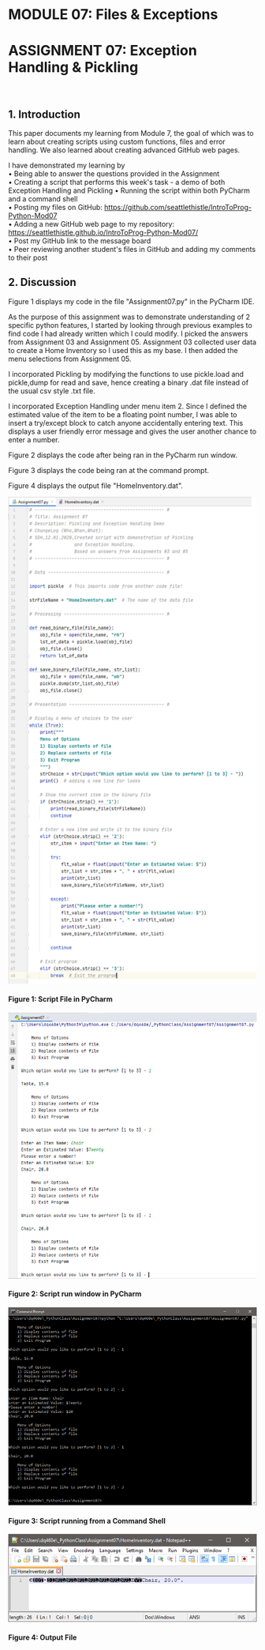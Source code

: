# MODULE 07: Files & Exceptions        
# ASSIGNMENT 07: Exception Handling & Pickling
 
## 1. Introduction 
This paper documents my learning from Module 7, the goal of which was to learn about creating scripts using custom functions, files and error handling.  We also learned about creating advanced GitHub web pages.   
  
I have demonstrated my learning by  
	• Being able to answer the questions provided in the Assignment  
	• Creating a script that performs this week's task - a demo of both Exception Handling and Pickling 
	• Running the script within both PyCharm and a command shell  
	• Posting my files on GitHub: https://github.com/seattlethistle/IntroToProg-Python-Mod07  
	• Adding a new GitHub web page to my repository: https://seattlethistle.github.io/IntroToProg-Python-Mod07/  
	• Post my GitHub link to the message board  
	• Peer reviewing another student's files in GitHub and adding my comments to their post  

## 2. Discussion  
Figure 1 displays my code in the file "Assignment07.py" in the PyCharm IDE.  
  
As the purpose of this assignment was to demonstrate understanding of 2 specific python features, I started by looking through previous examples to find code I had already written which I could modify.  I picked the answers from Assignment 03 and Assignment 05.   Assignment 03 collected user data to create a Home Inventory so I used this as my base.  I then added the menu selections from Assignment 05.  
  
I incorporated Pickling by modifying the functions to use pickle.load and pickle,dump for read and save, hence creating a binary .dat file instead of the usual csv style .txt file.  
  
I incorporated Exception Handling under menu item 2.  Since I defined the estimated value of the item to be a floating point number, I was able to insert a try/except block to catch anyone accidentally entering text.  This displays a user friendly error message and gives the user another chance to enter a number.  
  
Figure 2 displays the code after being ran in the PyCharm run window.  
  
Figure 3 displays the code being ran at the command prompt.  
  
Figure 4 displays the output file "HomeInventory.dat".  
  

![Script File in PyCharm](https://github.com/seattlethistle/IntroToProg-Python-Mod07/blob/main/docs/figure-1.bmp)  
#### Figure 1: Script File in PyCharm  
  
  
![Script run window in PyCharm](https://github.com/seattlethistle/IntroToProg-Python-Mod07/blob/main/docs/figure-2.bmp)  
#### Figure 2: Script run window in PyCharm
  
  
![Script running from a Command Shell](https://github.com/seattlethistle/IntroToProg-Python-Mod07/blob/main/docs/figure-3.bmp)  
#### Figure 3: Script running from a Command Shell
  
  
![Output File](https://github.com/seattlethistle/IntroToProg-Python-Mod07/blob/main/docs/figure-4.bmp)  
#### Figure 4: Output File
  











